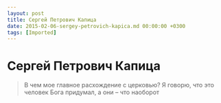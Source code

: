 ```yaml
---
layout: post
title: Сергей Петрович Капица
date: 2015-02-06-sergey-petrovich-kapica.md 00:00:00 +0300
tags: [Imported]
---
```

# Сергей Петрович Капица

> В чем мое главное расхождение с церковью? Я говорю, что это человек Бога придумал, а они – что наоборот